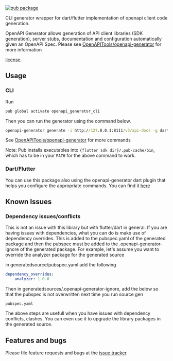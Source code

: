 [![pub package](https://img.shields.io/pub/v/openapi_generator_cli.svg)](https://pub.dev/packages/openapi_generator_cli)

CLI generator wrapper for dart/flutter implementation of openapi client code generation.

OpenAPI Generator allows generation of API client libraries (SDK generation), server stubs, 
documentation and configuration automatically given an OpenAPI Spec. 
Please see [OpenAPITools/openapi-generator](https://github.com/OpenAPITools/openapi-generator) for more information

[license](https://github.com/gibahjoe/openapi-generator-dart/blob/master/openapi-generator-annotations/LICENSE).

## Usage

### CLI
Run

```cmd
pub global activate openapi_generator_cli
```

Then you can run the generator using the command below.
```cmd
openapi-generator generate -i http://127.0.0.1:8111/v3/api-docs -g dart
```
See [OpenAPITools/openapi-generator](https://github.com/OpenAPITools/openapi-generator) for more commands

Note:
Pub installs executables into `{flutter sdk dir}/.pub-cache/bin`, which has to be in your `PATH` for the above command to work.

### Dart/Flutter

You can use this package also using the openapi-generator dart plugin that helps you configure the appropriate commands. You can find it [here](https://pub.dev/packages/openapi_generator) 


## Known Issues
### Dependency issues/conflicts
This is not an issue with this library but with flutter/dart in general. If you are having issues with dependencies, what
you can do is make use of dependency overrides. This is added to the pubspec.yaml of the generated package and then the pubspec
must be added to the .openapi-generator-ignore of the generated package.
For example, let's assume you want to override the analyzer package for the generated source

in generatedsource/pubspec.yaml add the following
```yaml
dependency_overrides:
    analyzer: 1.0.0
```
Then in generatedsources/.openapi-generator-ignore, add the below so that the pubspec is not overwritten next time you run source gen
```
pubspec.yaml
```
The above steps are usefull when you have issues with dependency conflicts, clashes. You can even use it to upgrade the library packages in the generated source.


## Features and bugs

Please file feature requests and bugs at the [issue tracker][tracker].

[tracker]: https://github.com/gibahjoe/openapi-generator-dart/issues

